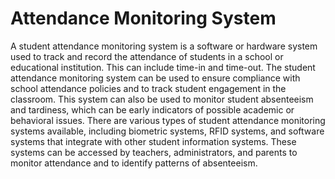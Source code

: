 # Attendance Monitoring System

A student attendance monitoring system is a software or hardware system used to track and record the attendance of students in a school or educational institution. This can include time-in and time-out. The student attendance monitoring system can be used to ensure compliance with school attendance policies and to track student engagement in the classroom. This system can also be used to monitor student absenteeism and tardiness, which can be early indicators of possible academic or behavioral issues. There are various types of student attendance monitoring systems available, including biometric systems, RFID systems, and software systems that integrate with other student information systems. These systems can be accessed by teachers, administrators, and parents to monitor attendance and to identify patterns of absenteeism.


